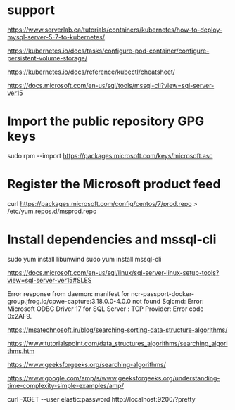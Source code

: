 # support

https://www.serverlab.ca/tutorials/containers/kubernetes/how-to-deploy-mysql-server-5-7-to-kubernetes/

https://kubernetes.io/docs/tasks/configure-pod-container/configure-persistent-volume-storage/

https://kubernetes.io/docs/reference/kubectl/cheatsheet/

https://docs.microsoft.com/en-us/sql/tools/mssql-cli?view=sql-server-ver15


# Import the public repository GPG keys
sudo rpm --import https://packages.microsoft.com/keys/microsoft.asc

# Register the Microsoft product feed
curl https://packages.microsoft.com/config/centos/7/prod.repo > /etc/yum.repos.d/msprod.repo

# Install dependencies and mssql-cli
sudo yum install libunwind
sudo yum install mssql-cli



https://docs.microsoft.com/en-us/sql/linux/sql-server-linux-setup-tools?view=sql-server-ver15#SLES


Error response from daemon: manifest for ncr-passport-docker-group.jfrog.io/cpwe-capture:3.18.0.0-4.0.0 not found
Sqlcmd: Error: Microsoft ODBC Driver 17 for SQL Server : TCP Provider: Error code 0x2AF9.


https://msatechnosoft.in/blog/searching-sorting-data-structure-algorithms/

https://www.tutorialspoint.com/data_structures_algorithms/searching_algorithms.htm

https://www.geeksforgeeks.org/searching-algorithms/

https://www.google.com/amp/s/www.geeksforgeeks.org/understanding-time-complexity-simple-examples/amp/


curl -XGET --user elastic:password http://localhost:9200/?pretty

